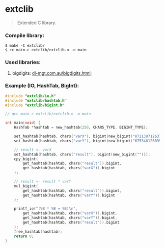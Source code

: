 # extclib
> Extended C library.

### Compile library:
```
$ make -C extclib/
$ cc main.c extclib/extclib.o -o main
```

### Used libraries:
1. bigdigits: [di-mgt.com.au/bigdigits.html](https://di-mgt.com.au/bigdigits.html);

### Example (IO, HashTab, BigInt):
```c
#include "extclib/io.h"
#include "extclib/hashtab.h"
#include "extclib/bigint.h"

// gcc main.c extclib/extclib.o -o main

int main(void) {
    HashTab *hashtab = new_hashtab(250, CHARS_TYPE, BIGINT_TYPE);

    set_hashtab(hashtab, chars("varX"), bigint(new_bigint("872138712637512787387124821738712648712736128749182")));
    set_hashtab(hashtab, chars("varY"), bigint(new_bigint("675346126835124712346172467268375128731")));

    // result <- varX
    set_hashtab(hashtab, chars("result"), bigint(new_bigint("")));
    cpy_bigint(
        get_hashtab(hashtab, chars("result")).bigint, 
        get_hashtab(hashtab, chars("varX")).bigint
    );

    // result <- result * varY
    mul_bigint(
        get_hashtab(hashtab, chars("result")).bigint, 
        get_hashtab(hashtab, chars("varY")).bigint
    );

    printf_io("(%B * %B = %B)\n", 
        get_hashtab(hashtab, chars("varX")).bigint,
        get_hashtab(hashtab, chars("varY")).bigint,
        get_hashtab(hashtab, chars("result")).bigint
    );
    free_hashtab(hashtab);
    return 0;
}
```
